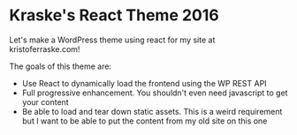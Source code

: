 Kraske's React Theme 2016
=========================

Let's make a WordPress theme using react for my site at kristoferraske.com!

The goals of this theme are:

* Use React to dynamically load the frontend using the WP REST API
* Full progressive enhancement. You shouldn't even need javascript to get your content
* Be able to load and tear down static assets. This is a weird requirement but
I want to be able to put the content from my old site on this one
